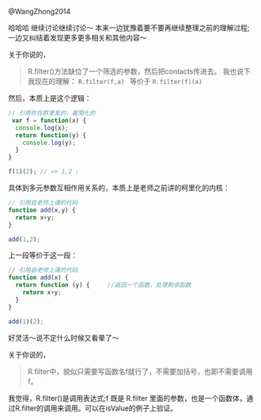 @WangZhong2014 

哈哈哈 继续讨论继续讨论～
本来一边犹豫着要不要再继续整理之前的理解过程; 一边又纠结着发现更多更多相关和其他内容～ 

关于你说的，
> R.filter()方法缺位了一个筛选的参数，然后把contacts传进去。
我也说下我现在的理解：
`R.filter(f,a) `  等价于 `R.filter(f)(a)`   


然后，本质上是这个逻辑：
```javascript
// 引用你在群里发的，最简化的
 var f = function(x) {
  console.log(x);
  return function(y) {
    console.log(y);
  }
}

f(1)(2); // => 1,2 ;
```
具体到多元参数互相作用关系的，本质上是老师之前讲的柯里化的内核：
```javascript
// 引用自老师上课的代码
function add(x,y) {
  return x+y;  
}

add(1,2);
```
上一段等价于这一段：
```javascript
// 引用自老师上课的代码
function add(x) {
  return function (y) {     //返回一个函数，处理剩余函数
    return x+y;
  }
}

add(1)(2);
```
好灵活～说不定什么时候又看晕了～

关于你说的，
> R.filter中，貌似只需要写函数名f就行了，不需要加括号，也即不需要调用f。  

我觉得，R.filter()是调用表达式;f 既是 R.filter 里面的参数，也是一个函数体，通过R.filter的调用来调用。可以在isValue的例子上验证。
